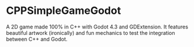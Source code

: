 # CPPSimpleGameGodot
A 2D game made 100% in C++ with Godot 4.3 and GDExtension. It features beautiful artwork (ironically) and fun mechanics to test the integration between C++ and Godot.
